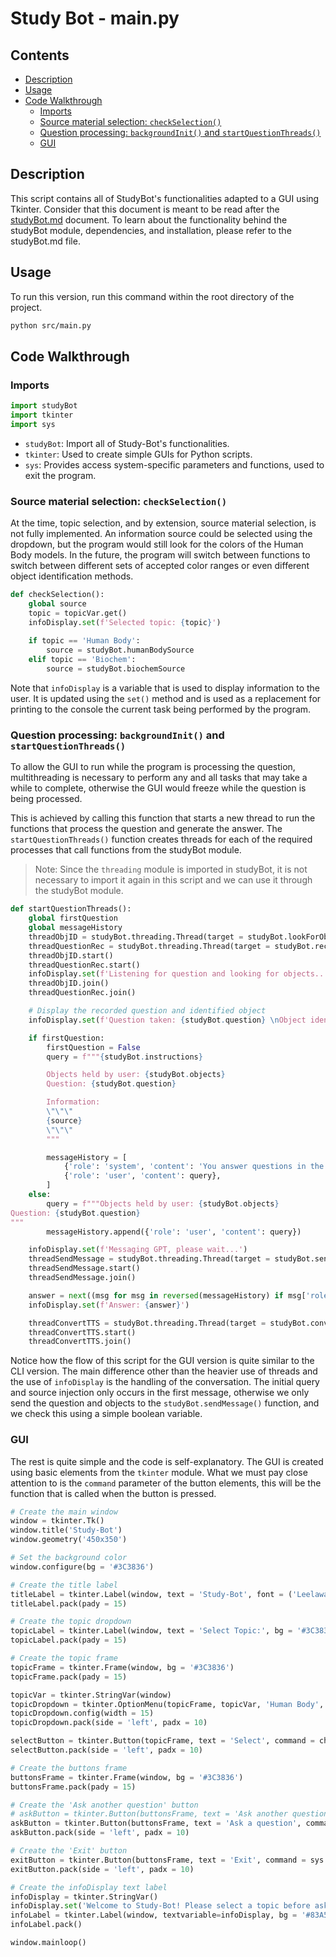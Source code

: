 # Study Bot - main.py

## Contents

- [Description](#description)
- [Usage](#usage)
- [Code Walkthrough](#code-walkthrough)
  - [Imports](#imports)
  - [Source material selection: ```checkSelection()```](#source-material-selection-checkselection)
  - [Question processing: ```backgroundInit()``` and `startQuestionThreads()`](#question-processing-backgroundinit-and-startquestionthreads)
  - [GUI](#gui)

## Description

This script contains all of StudyBot's functionalities adapted to a GUI using Tkinter. Consider that this document is meant to be read after the [studyBot.md](../studyBot.md) document. To learn about the functionality behind the studyBot module, dependencies, and installation, please refer to the studyBot.md file.

## Usage

To run this version, run this command within the root directory of the project.

```bash
python src/main.py
```

## Code Walkthrough

### Imports

```python
import studyBot
import tkinter
import sys
```

- ```studyBot```: Import all of Study-Bot's functionalities.
- ```tkinter```: Used to create simple GUIs for Python scripts.
- ```sys```: Provides access system-specific parameters and functions, used to exit the program.

### Source material selection: ```checkSelection()```

At the time, topic selection, and by extension, source material selection, is not fully implemented. An information source could be selected using the dropdown, but the program would still look for the colors of the Human Body models. In the future, the program will switch between functions to switch between different sets of accepted color ranges or even different object identification methods.

```python
def checkSelection():
	global source
	topic = topicVar.get()
	infoDisplay.set(f'Selected topic: {topic}')
	
	if topic == 'Human Body':
		source = studyBot.humanBodySource
	elif topic == 'Biochem':
		source = studyBot.biochemSource
```

Note that ```infoDisplay``` is a variable that is used to display information to the user. It is updated using the ```set()``` method and is used as a replacement for printing to the console the current task being performed by the program.

### Question processing: ```backgroundInit()``` and ```startQuestionThreads()```

To allow the GUI to run while the program is processing the question, multithreading is necessary to perform any and all tasks that may take a while to complete, otherwise the GUI would freeze while the question is being processed.

This is achieved by calling this function that starts a new thread to run the functions that process the question and generate the answer. The ```startQuestionThreads()``` function creates threads for each of the required processes that call functions from the studyBot module.

>Note: Since the ```threading``` module is imported in studyBot, it is not necessary to import it again in this script and we can use it through the studyBot module.

```python
def startQuestionThreads():
	global firstQuestion
	global messageHistory
	threadObjID = studyBot.threading.Thread(target = studyBot.lookForObjects)
	threadQuestionRec = studyBot.threading.Thread(target = studyBot.recordQuestion)
	threadObjID.start()
	threadQuestionRec.start()
	infoDisplay.set(f'Listening for question and looking for objects...')
	threadObjID.join()
	threadQuestionRec.join()

	# Display the recorded question and identified object
	infoDisplay.set(f'Question taken: {studyBot.question} \nObject identified: {studyBot.objects}')

	if firstQuestion:
		firstQuestion = False
		query = f"""{studyBot.instructions}

		Objects held by user: {studyBot.objects}
		Question: {studyBot.question}

		Information:
		\"\"\"
		{source}
		\"\"\"
		"""

		messageHistory = [
			{'role': 'system', 'content': 'You answer questions in the same language as the question.'},
			{'role': 'user', 'content': query},
		]
	else:
		query = f"""Objects held by user: {studyBot.objects}
Question: {studyBot.question}
"""		
		messageHistory.append({'role': 'user', 'content': query})

	infoDisplay.set(f'Messaging GPT, please wait...')
	threadSendMessage = studyBot.threading.Thread(target = studyBot.sendMessage, args = (messageHistory,))
	threadSendMessage.start()
	threadSendMessage.join()

	answer = next((msg for msg in reversed(messageHistory) if msg['role'] == 'assistant'), None)['content']
	infoDisplay.set(f'Answer: {answer}')

	threadConvertTTS = studyBot.threading.Thread(target = studyBot.convertTTS, args = (answer,))
	threadConvertTTS.start()
	threadConvertTTS.join()
```

Notice how the flow of this script for the GUI version is quite similar to the CLI version. The main difference other than the heavier use of threads and the use of ```infoDisplay``` is the handling of the conversation. The initial query and source injection only occurs in the first message, otherwise we only send the question and objects to the ```studyBot.sendMessage()``` function, and we check this using a simple boolean variable.

### GUI

The rest is quite simple and the code is self-explanatory. The GUI is created using basic elements from the ```tkinter``` module. What we must pay close attention to is the ```command``` parameter of the button elements, this will be the function that is called when the button is pressed.

```python
# Create the main window
window = tkinter.Tk()
window.title('Study-Bot')
window.geometry('450x350')

# Set the background color
window.configure(bg = '#3C3836')

# Create the title label
titleLabel = tkinter.Label(window, text = 'Study-Bot', font = ('Leelawadee', 24, 'bold'), bg = '#3C3836', fg = '#FBF1C7')
titleLabel.pack(pady = 15)

# Create the topic dropdown
topicLabel = tkinter.Label(window, text = 'Select Topic:', bg = '#3C3836', fg = '#FBF1C7', font = ('Leelawadee', 12))
topicLabel.pack(pady = 15)

# Create the topic frame
topicFrame = tkinter.Frame(window, bg = '#3C3836')
topicFrame.pack(pady = 15)

topicVar = tkinter.StringVar(window)
topicDropdown = tkinter.OptionMenu(topicFrame, topicVar, 'Human Body', 'Biochem')
topicDropdown.config(width = 15)
topicDropdown.pack(side = 'left', padx = 10)

selectButton = tkinter.Button(topicFrame, text = 'Select', command = checkSelection, bg = '#FABD2F', font = ('Leelawadee', 12))
selectButton.pack(side = 'left', padx = 10)

# Create the buttons frame
buttonsFrame = tkinter.Frame(window, bg = '#3C3836')
buttonsFrame.pack(pady = 15)

# Create the 'Ask another question' button
# askButton = tkinter.Button(buttonsFrame, text = 'Ask another question', command = question, bg = '#8EC07C', font = ('Leelawadee', 12))
askButton = tkinter.Button(buttonsFrame, text = 'Ask a question', command = backgroundInit, bg = '#8EC07C', font = ('Leelawadee', 12))
askButton.pack(side = 'left', padx = 10)

# Create the 'Exit' button
exitButton = tkinter.Button(buttonsFrame, text = 'Exit', command = sys.exit, bg = '#FB4934', font = ('Leelawadee', 12))
exitButton.pack(side = 'left', padx = 10)

# Create the infoDisplay text label
infoDisplay = tkinter.StringVar()
infoDisplay.set('Welcome to Study-Bot! Please select a topic before asking a question.')
infoLabel = tkinter.Label(window, textvariable=infoDisplay, bg = '#83A598', fg = '#282828',font = ('Leelawadee', 12), wraplength = 400)
infoLabel.pack()

window.mainloop()
```